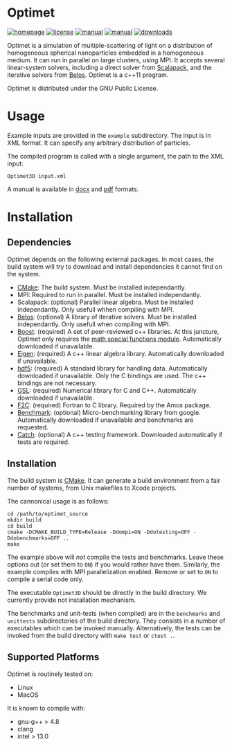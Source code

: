 Optimet
=======

[![homepage](https://img.shields.io/badge/homepage-url-blue.svg)](https://www.ee.ucl.ac.uk/~npanoiu/Software.html)
[![license](https://img.shields.io/github/license/optimet/optimet.svg)](LICENSE)
[![manual](https://img.shields.io/badge/manual-docx-yellow.svg)](manuals/manual.docx)
[![manual](https://img.shields.io/badge/manual-pdf-yellow.svg)](manuals/manual.pdf)
[![downloads](https://img.shields.io/github/downloads/OPTIMET/OPTIMET/total.svg)](https://github.com/OPTIMET/OPTIMET/releases)

Optimet is a simulation of multiple-scattering of light on a distribution of homogeneous spherical
nanoparticles embedded in a homogeneous medium. It can run in parallel on large clusters, using MPI.
It accepts several linear-system solvers, including a direct solver from
[Scalapack](http://www.netlib.org/scalapack/), and the iterative solvers from
[Belos](https://trilinos.org/packages/belos/). Optimet is a c++11 program.

Optimet is distributed under the GNU Public License.

Usage
=====

Example inputs are provided in the `example` subdirectory. The input is in XML format. It can
specify any arbitrary distribution of particles.

The compiled program is called with a single argument, the path to the XML input:

```
Optimet3D input.xml
```

A manual is available in [docx](manuals/manual.docx) and [pdf](manuals/manual.pdf) formats.

Installation
============

Dependencies
------------

Optimet depends on the following external packages. In most cases, the build system will try to
download and install dependencies it cannot find on the system.

- [CMake](https://cmake.org/): The build system. Must be installed independantly.
- MPI: Required to run in parallel. Must be installed independantly.
- Scalapack: (optional) Parallel linear algebra. Must be installed independantly. Only usefull whhen
  compiling with MPI.
- [Belos](https://trilinos.org/packages/belos/): (optional) A library of iterative solvers. Must be
  installed independantly. Only usefull when compiling with MPI.
- [Boost](http://www.boost.org/): (required) A set of peer-reviewed c++ libraries. At this juncture,
  Optimet only requires the [math special functions
  module](http://www.boost.org/doc/libs/1_63_0/libs/math/doc/html/special.html). Automatically
  downloaded if unavailable.
- [Eigen](http://eigen.tuxfamily.org/Findex.php?title=Main_Page): (required) A c++ linear algebra
  library.  Automatically downloaded if unavailable.
- [hdf5](https://support.hdfgroup.org/HDF5/): (required) A standard library for handling data.
  Automatically downloaded if unavailable. Only the C bindings are used. The c++ bindings are not
  necessary.
- [GSL](https://www.gnu.org/software/gsl/): (required) Numerical library for C and C++.
  Automatically downloaded if unavailable.
- [F2C](http://www.netlib.org/f2c/): (required) Fortran to C library. Required by the Amos package.
- [Benchmark](https://github.com/google/benchmark): (optional) Micro-benchmarking library from
  google. Automatically downloaded if unavailable *and* benchmarks are requested.
- [Catch](https://github.com/philsquared/Catch): (optional) A c++ testing framework. Downloaded
  automatically if tests are required.

Installation
------------

The build system is [CMake](https://cmake.org/). It can generate a build environment from a fair
number of systems, from Unix makefiles to Xcode projects.

The cannonical usage is as follows:

```
cd /path/to/optimet_source
mkdir build
cd build
cmake -DCMAKE_BUILD_TYPE=Release -Ddompi=ON -Ddotesting=OFF -Ddobenchmarks=OFF ..
make
```

The example above will *not* compile the tests and benchmarks. Leave these options out (or set them
to `ON`) if you would rather have them. Similarly, the example compiles with MPI parallelization
enabled. Remove or set to `ON` to compile a serial code only.

The executable `Optimet3D` should be directly in the build directory. We currently provide not
installation mechanism.

The benchmarks and unit-tests (when compiled) are in the `benchmarks` and `unittests` subdirectories
of the build directory. They consists in a number of executables which can be invoked manually.
Alternatively, the tests can be invoked from the build directory with `make test` or `ctest .`.

Supported Platforms
-------------------

Optimet is routinely tested on:

- Linux
- MacOS

It is known to compile with:

- gnu-g++ > 4.8
- clang
- intel > 13.0
